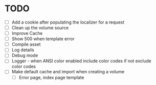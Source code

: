 # TODO

- [ ] Add a cookie after populating the localizer for a request
- [ ] Clean up the volume source
- [ ] Improve Cache
- [ ] Show 500 when template error
- [ ] Compile asset
- [ ] Log details
- [ ] Debug mode
- [ ] Logger - when ANSI color enabled include color codes if not exclude color codes
- [ ] Make default cache and import when creating a volume
    - [ ] Error page, index page template
